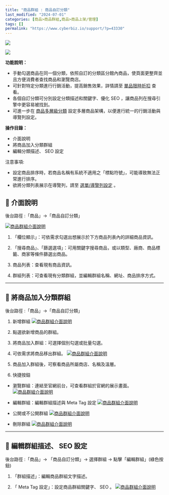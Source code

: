 ```yaml
---
title: "商品群組 : 商品自訂分類"
last_modified: "2024-07-01"
categories: [商品>商品群組,商品>商品上架/管理]
tags: []
permalink: "https://www.cyberbiz.io/support/?p=43330"
---
```


![](https://www.cyberbiz.io/support/wp-content/uploads/適用站別.png)

[![](https://www.cyberbiz.io/support/wp-content/uploads/台灣站.png)](https://www.cyberbiz.io/support/?page_id=2490)

**功能說明：**  

* 手動勾選商品在同一個分類，依照自訂的分類區分館內商品，使頁面更整齊並且方便消費者查找商品和瀏覽商店。
* 可針對特定分類進行行銷活動，提高銷售效果，詳情請至 [單品限時折扣](https://www.cyberbiz.io/support/?p=3368) 查看。
* 各個自訂分類可分別設定分類描述和關鍵字、優化 SEO ，讓商品列在搜尋引擎中更容易被找到。
* 可進一步在 [商品多層級分類](https://www.cyberbiz.io/support/?p=43450) 設定多層商品架構，以便進行統一的行銷活動與導覽列設定。

**操作目錄：**

* 介面說明
* 將商品加入分類群組
* 編輯分類描述、 SEO 設定

注意事項:  

* 設定商品排序時，若商品名稱有系統不適用之「標點符號」，可能導致無法正常進行排序。
* 欲將分類列表展示在導覽列，請至 [選單/導覽列設定](https://www.cyberbiz.io/support/?p=33935) 。



## 📌 介面說明

後台路徑 :「商品」→「商品自訂分類」  

[![商品群組介面說明](https://www.cyberbiz.io/support/wp-content/uploads/商品自訂分類01.png)](https://www.cyberbiz.io/support/wp-content/uploads/商品自訂分類01.png)  

1. 「欄位顯示」：可依需求勾選出想展示於下方商品列表內的詳細商品資訊。


2. 「搜尋商品」、「篩選選項」：可用關鍵字搜尋商品，或以類型、廠商、商品標籤、商家等條件篩選出商品。


3. 商品列表：查看現有商品資訊。


4. 群組列表：可查看現有分類群組，並編輯群組名稱、網址、商品排序方式。


* * *

## 📌 將商品加入分類群組

後台路徑 :「商品」→「商品自訂分類」  


1. 新增群組 [![商品群組介面說明](https://www.cyberbiz.io/support/wp-content/uploads/商品自訂分類02.png)](https://www.cyberbiz.io/support/wp-content/uploads/商品自訂分類02.png)  



2. 點選欲新增商品的群組。
3. 將商品加入群組：可選擇個別勾選或批量勾選。
4. 可依需求將商品移出群組。 [![商品群組介面說明](https://www.cyberbiz.io/support/wp-content/uploads/商品自訂分類03.png)](https://www.cyberbiz.io/support/wp-content/uploads/商品自訂分類03.png)  

5. 商品加入群組後，可察看商品所屬商店、名稱及溫層。


6. 快捷按鈕 
* 瀏覽群組：連結至官網前台，可查看群組於官網的展示畫面。 [![商品群組介面說明](https://www.cyberbiz.io/support/wp-content/uploads/商品自訂分類04.png)](https://www.cyberbiz.io/support/wp-content/uploads/商品自訂分類04.png)  

* 編輯群組：編輯群組描述與 Meta Tag 設定 [![商品群組介面說明](https://www.cyberbiz.io/support/wp-content/uploads/商品自訂分類05.png)](https://www.cyberbiz.io/support/wp-content/uploads/商品自訂分類05.png)  

* 公開或不公開群組 [![商品群組介面說明](https://www.cyberbiz.io/support/wp-content/uploads/商品自訂分類06.png)](https://www.cyberbiz.io/support/wp-content/uploads/商品自訂分類06.png)  

* 刪除群組 [![商品群組介面說明](https://www.cyberbiz.io/support/wp-content/uploads/商品自訂分類07.png)](https://www.cyberbiz.io/support/wp-content/uploads/商品自訂分類07.png)  



* * *

## 📌 編輯群組描述、 SEO 設定

後台路徑 :「商品」→ 「商品自訂分類」→ 選擇群組 → 點擊「編輯群組」(綠色按鈕)  


1. 「群組描述」：編輯商品群組文字描述。


2. 「 Meta Tag 設定」：設定商品群組關鍵字、 SEO 。
[![商品群組介面說明](https://www.cyberbiz.io/support/wp-content/uploads/商品自訂分類05.png)](https://www.cyberbiz.io/support/wp-content/uploads/商品自訂分類05.png)



